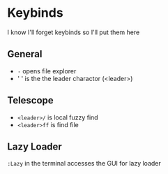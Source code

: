 # Keybinds

I know I'll forget keybinds so I'll put them here

## General

* `-` opens file explorer
* ' ' is the the leader charactor (\<leader\>)

## Telescope

* `<leader>/` is local fuzzy find
* `<leader>ff` is find file

## Lazy Loader
`:Lazy` in the terminal accesses the GUI for lazy loader 
